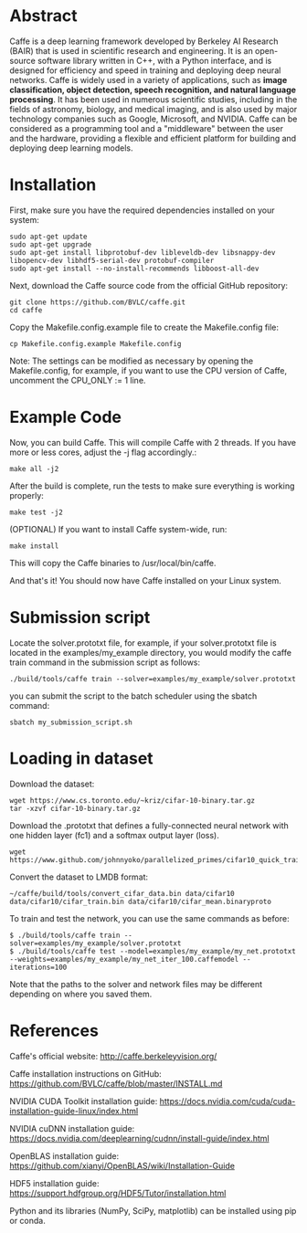 # Abstract
Caffe is a deep learning framework developed by Berkeley AI Research (BAIR) that is used in scientific research and engineering. It is an open-source software library written in C++, with a Python interface, and is designed for efficiency and speed in training and deploying deep neural networks. Caffe is widely used in a variety of applications, such as **image classification, object detection, speech recognition, and natural language processing**. It has been used in numerous scientific studies, including in the fields of astronomy, biology, and medical imaging, and is also used by major technology companies such as Google, Microsoft, and NVIDIA. Caffe can be considered as a programming tool and a "middleware" between the user and the hardware, providing a flexible and efficient platform for building and deploying deep learning models.

# Installation
First, make sure you have the required dependencies installed on your system:

    sudo apt-get update
    sudo apt-get upgrade
    sudo apt-get install libprotobuf-dev libleveldb-dev libsnappy-dev libopencv-dev libhdf5-serial-dev protobuf-compiler
    sudo apt-get install --no-install-recommends libboost-all-dev
Next, download the Caffe source code from the official GitHub repository:

    git clone https://github.com/BVLC/caffe.git
    cd caffe
Copy the Makefile.config.example file to create the Makefile.config file:

    cp Makefile.config.example Makefile.config

Note: The settings can be modified as necessary by opening the Makefile.config, for example, if you want to use the CPU version of Caffe, uncomment the CPU_ONLY := 1 line.

# Example Code
Now, you can build Caffe. This will compile Caffe with 2 threads. If you have more or less cores, adjust the -j flag accordingly.:

    make all -j2

After the build is complete, run the tests to make sure everything is working properly:

    make test -j2

(OPTIONAL) If you want to install Caffe system-wide, run:

    make install 

This will copy the Caffe binaries to /usr/local/bin/caffe.

And that's it! You should now have Caffe installed on your Linux system.

# Submission script
Locate the solver.prototxt file, for example, if your solver.prototxt file is located in the examples/my_example directory, you would modify the caffe train command in the submission script as follows:

    ./build/tools/caffe train --solver=examples/my_example/solver.prototxt
you can submit the script to the batch scheduler using the sbatch command:

    sbatch my_submission_script.sh


# Loading in dataset
Download the dataset:

    wget https://www.cs.toronto.edu/~kriz/cifar-10-binary.tar.gz
    tar -xzvf cifar-10-binary.tar.gz
Download the .prototxt that defines a fully-connected neural network with one hidden layer (fc1) and a softmax output layer (loss).

    wget https://www.github.com/johnnyoko/parallelized_primes/cifar10_quick_train_test.prototxt

Convert the dataset to LMDB format:

    ~/caffe/build/tools/convert_cifar_data.bin data/cifar10 data/cifar10/cifar_train.bin data/cifar10/cifar_mean.binaryproto
    
To train and test the network, you can use the same commands as before:

    $ ./build/tools/caffe train --solver=examples/my_example/solver.prototxt
    $ ./build/tools/caffe test --model=examples/my_example/my_net.prototxt --weights=examples/my_example/my_net_iter_100.caffemodel --iterations=100
Note that the paths to the solver and network files may be different depending on where you saved them.     

# References 
Caffe's official website: http://caffe.berkeleyvision.org/

Caffe installation instructions on GitHub: https://github.com/BVLC/caffe/blob/master/INSTALL.md

NVIDIA CUDA Toolkit installation guide: https://docs.nvidia.com/cuda/cuda-installation-guide-linux/index.html

NVIDIA cuDNN installation guide: https://docs.nvidia.com/deeplearning/cudnn/install-guide/index.html

OpenBLAS installation guide: https://github.com/xianyi/OpenBLAS/wiki/Installation-Guide

HDF5 installation guide: https://support.hdfgroup.org/HDF5/Tutor/installation.html

Python and its libraries (NumPy, SciPy, matplotlib) can be installed using pip or conda.
